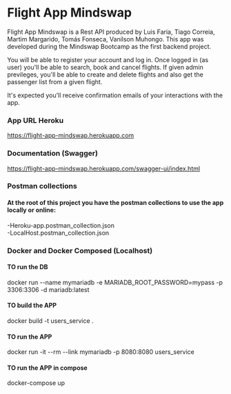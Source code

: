 # Flight App Mindswap

Flight App Mindswap is a Rest API produced by Luis Faria, Tiago Correia, Martim Margarido, Tomás Fonseca, Vanilson Muhongo. This app was developed during the Mindswap Bootcamp as the first backend project.

You will be able to register your account and log in.
Once logged in (as user) you'll be able to search, book and cancel flights.
If given admin previleges, you'll be able to create and delete flights and also get the passenger list from a given flight.

It's expected you'll receive confirmation emails of your interactions with the app.

### App URL Heroku
https://flight-app-mindswap.herokuapp.com

### Documentation (Swagger)
https://flight-app-mindswap.herokuapp.com/swagger-ui/index.html

### Postman collections
#### At the root of this project you have the postman collections to use the app locally or online:<br/>
-Heroku-app.postman_collection.json<br/>
-LocalHost.postman_collection.json<br/>

### Docker and Docker Composed (Localhost)

#### TO run the DB
docker run --name mymariadb -e MARIADB_ROOT_PASSWORD=mypass -p 3306:3306 -d mariadb:latest

#### TO build the APP
docker build -t users_service . 

#### TO run the APP
docker run -it --rm --link mymariadb  -p 8080:8080 users_service

#### TO run the APP in compose
docker-compose up


